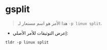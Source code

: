 # gsplit

> هذا الأمر هو اسم مستعار لـ `-p linux split`.

- إعرض التوثيقات للأمر الأصلي:

`tldr -p linux split`
